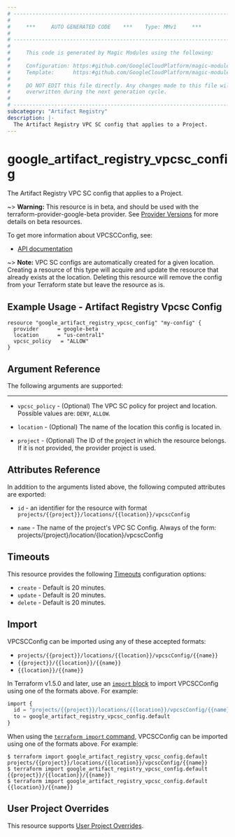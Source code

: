 ```yaml
---
# ----------------------------------------------------------------------------
#
#     ***     AUTO GENERATED CODE    ***    Type: MMv1     ***
#
# ----------------------------------------------------------------------------
#
#     This code is generated by Magic Modules using the following:
#
#     Configuration: https:#github.com/GoogleCloudPlatform/magic-modules/tree/main/mmv1/products/artifactregistry/VPCSCConfig.yaml
#     Template:      https:#github.com/GoogleCloudPlatform/magic-modules/tree/main/mmv1/templates/terraform/resource.html.markdown.tmpl
#
#     DO NOT EDIT this file directly. Any changes made to this file will be
#     overwritten during the next generation cycle.
#
# ----------------------------------------------------------------------------
subcategory: "Artifact Registry"
description: |-
  The Artifact Registry VPC SC config that applies to a Project.
---
```


# google_artifact_registry_vpcsc_config

The Artifact Registry VPC SC config that applies to a Project.

~> **Warning:** This resource is in beta, and should be used with the terraform-provider-google-beta provider.
See [Provider Versions](https://terraform.io/docs/providers/google/guides/provider_versions.html) for more details on beta resources.

To get more information about VPCSCConfig, see:

* [API documentation](https://cloud.google.com/artifact-registry/docs/reference/rest/v1/VPCSCConfig)

~> **Note:** VPC SC configs are automatically created for a given location. Creating a
resource of this type will acquire and update the resource that already
exists at the location. Deleting this resource will remove the config from
your Terraform state but leave the resource as is.
## Example Usage - Artifact Registry Vpcsc Config


```hcl
resource "google_artifact_registry_vpcsc_config" "my-config" {
  provider      = google-beta
  location      = "us-central1"
  vpcsc_policy   = "ALLOW"
}
```

## Argument Reference

The following arguments are supported:



- - -


* `vpcsc_policy` -
  (Optional)
  The VPC SC policy for project and location.
  Possible values are: `DENY`, `ALLOW`.

* `location` -
  (Optional)
  The name of the location this config is located in.

* `project` - (Optional) The ID of the project in which the resource belongs.
    If it is not provided, the provider project is used.


## Attributes Reference

In addition to the arguments listed above, the following computed attributes are exported:

* `id` - an identifier for the resource with format `projects/{{project}}/locations/{{location}}/vpcscConfig`

* `name` -
  The name of the project's VPC SC Config.
  Always of the form: projects/{project}/location/{location}/vpcscConfig


## Timeouts

This resource provides the following
[Timeouts](https://developer.hashicorp.com/terraform/plugin/sdkv2/resources/retries-and-customizable-timeouts) configuration options:

- `create` - Default is 20 minutes.
- `update` - Default is 20 minutes.
- `delete` - Default is 20 minutes.

## Import


VPCSCConfig can be imported using any of these accepted formats:

* `projects/{{project}}/locations/{{location}}/vpcscConfig/{{name}}`
* `{{project}}/{{location}}/{{name}}`
* `{{location}}/{{name}}`


In Terraform v1.5.0 and later, use an [`import` block](https://developer.hashicorp.com/terraform/language/import) to import VPCSCConfig using one of the formats above. For example:

```tf
import {
  id = "projects/{{project}}/locations/{{location}}/vpcscConfig/{{name}}"
  to = google_artifact_registry_vpcsc_config.default
}
```

When using the [`terraform import` command](https://developer.hashicorp.com/terraform/cli/commands/import), VPCSCConfig can be imported using one of the formats above. For example:

```
$ terraform import google_artifact_registry_vpcsc_config.default projects/{{project}}/locations/{{location}}/vpcscConfig/{{name}}
$ terraform import google_artifact_registry_vpcsc_config.default {{project}}/{{location}}/{{name}}
$ terraform import google_artifact_registry_vpcsc_config.default {{location}}/{{name}}
```

## User Project Overrides

This resource supports [User Project Overrides](https://registry.terraform.io/providers/hashicorp/google/latest/docs/guides/provider_reference#user_project_override).
